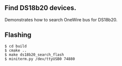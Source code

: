 ## Find DS18b20 devices.

Demonstrates how to search OneWire bus for DS18b20.

## Flashing

```
$ cd build
$ cmake ..
$ make ds18b20_search_flash
$ miniterm.py /dev/ttyUSB0 74880
```

